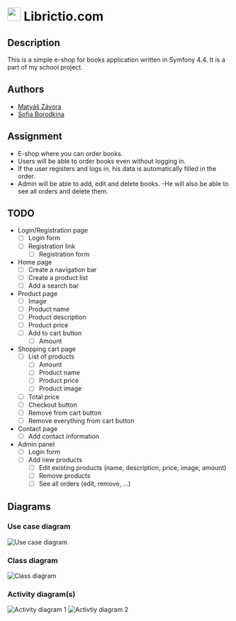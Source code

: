 # <img src="./img/android-chrome-512x512.png" width="30"> Librictio.com

## Description
This is a simple e-shop for books application written in Symfony 4.4. It is a part of my school project.

## Authors
- [Matyáš Závora]()
- [Sofia Borodkina]()

## Assignment
- E-shop where you can order books.
- Users will be able to order books even without logging in.
- If the user registers and logs in, his data is automatically filled in the order.
- Admin will be able to add, edit and delete books.
  -He will also be able to see all orders and delete them.

## TODO
- Login/Registration page
  - [ ] Login form
  - [ ] Registration link
    - [ ] Registration form
- Home page
  - [ ] Create a navigation bar
  - [ ] Create a product list
  - [ ] Add a search bar
- Product page
  - [ ] Image
  - [ ] Product name
  - [ ] Product description
  - [ ] Product price
  - [ ] Add to cart button
    - [ ] Amount
- Shopping cart page
  - [ ] List of products
    - [ ] Amount
    - [ ] Product name
    - [ ] Product price
    - [ ] Product image
  - [ ] Total price
  - [ ] Checkout button
  - [ ] Remove from cart button
  - [ ] Remove everything from cart button
- Contact page
  - [ ] Add contact information
- Admin panel
  - [ ] Login form
  - [ ] Add new products
    - [ ] Edit existing products (name, description, price, image, amount)
    - [ ] Remove products
    - [ ] See all orders (edit, remove, ...)

## Diagrams
### Use case diagram
![Use case diagram](img/diagrams/UseCaseDiagram.png)
### Class diagram
![Class diagram](img/diagrams/ClassDiagram.png)
### Activity diagram(s)
![Activity diagram 1](img/diagrams/ActivityDiagram.png)
![Activtiy diagram 2](img/diagrams/Acttivity_v2.png)
